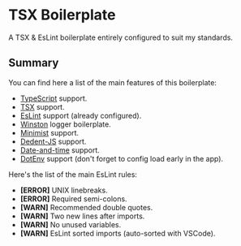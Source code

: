 # TSX Boilerplate
A TSX & EsLint boilerplate entirely configured to suit my standards.

Summary
-------
You can find here a list of the main features of this boilerplate:
- [TypeScript](https://www.typescriptlang.org/) support.
- [TSX](https://github.com/esbuild-kit/tsx) support.
- [EsLint](https://eslint.org/) support (already configured).
- [Winston](https://github.com/winstonjs/winston) logger boilerplate.
- [Minimist](https://github.com/minimistjs/minimist) support.
- [Dedent-JS](https://github.com/MartinKolarik/dedent-js) support.
- [Date-and-time](https://www.npmjs.com/package/date-and-time) support.
- [DotEnv](https://github.com/motdotla/dotenv) support (don't forget to config load early in the app).

Here's the list of the main EsLint rules:
- **[ERROR]** UNIX linebreaks.
- **[ERROR]** Required semi-colons.
- **[WARN]** Recommended double quotes.
- **[WARN]** Two new lines after imports.
- **[WARN]** No unused variables.
- **[WARN]** EsLint sorted imports (auto-sorted with VSCode).
